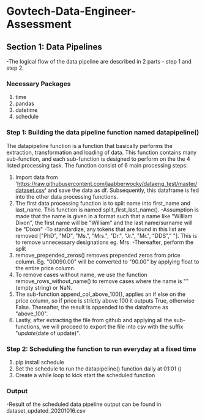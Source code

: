 # Govtech-Data-Engineer-Assessment

## Section 1: Data Pipelines

-The logical flow of the data pipeline are described in 2 parts - step 1 and step 2.

### Necessary Packages
1) time
2) pandas
3) datetime
4) schedule

### Step 1: Building the data pipeline function named datapipeline()

The datapipeline function is a function that basically performs the extraction, transformation and loading of data. This function contains many sub-function, and each sub-function is designed to perform on the the 4 listed processing task. The function consist of 6 main processing steps:
1) Import data from 'https://raw.githubusercontent.com/jaabberwocky/dataeng_test/master/dataset.csv' and save the data as df. Subsequently, this dataframe is fed into the other data processing functions.
2) The first data processing function is to split name into first_name and last_name. This function is named split_first_last_name().
-Assumption is made that the name is given in a format such that a name like "William Dixon", the first name will be "William" and the last name/surname will be "Dixon"
-To standardize, any tokens that are found in this list are removed ["PhD", "MD", "Ms.", "Mrs.", "Dr.", "Jr.", "Mr.", "DDS"," "]. This is to remove unnecessary designations eg. Mrs.
-Thereafter, perform the split
3) remove_prepended_zeros() removes prepended zeros from price column. Eg. "00090.00" will be converted to "90.00" by applying float to the entire price column.
4) To remove cases without name, we use the function remove_rows_without_name() to remove cases where the name is "" (empty string) or NaN.
5) The sub-function append_col_above_100(), applies an if else on the price column, so if price is strictly above 100 it outputs True, otherwise False. Thereafter, the result is appended to the dataframe as "above_100".
6) Lastly, after extracting the file from github and applying all the sub-functions, we will proceed to export the file into csv with the suffix "_update_(date of update)".

### Step 2: Scheduling the function to run everyday at a fixed time

1) pip install schedule
2) Set the schedule to run the datapipeline() function daily at 01:01 ()
3) Create a while loop to kick start the scheduled function

### Output

-Result of the scheduled data pipeline output can be found in dataset_updated_20201016.csv
